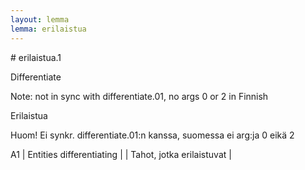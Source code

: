 ```yaml
---
layout: lemma
lemma: erilaistua
---
```


<div class="sense">
# <span class="sensename">erilaistua.1</span>

<span class="description">Differentiate</span>

Note: not in sync with differentiate.01, no args 0 or 2 in Finnish

<span class="description">Erilaistua</span>

Huom! Ei synkr. differentiate.01:n kanssa, suomessa ei arg:ja 0 eikä 2

A1 | Entities differentiating |   | Tahot, jotka erilaistuvat |  

</div>


